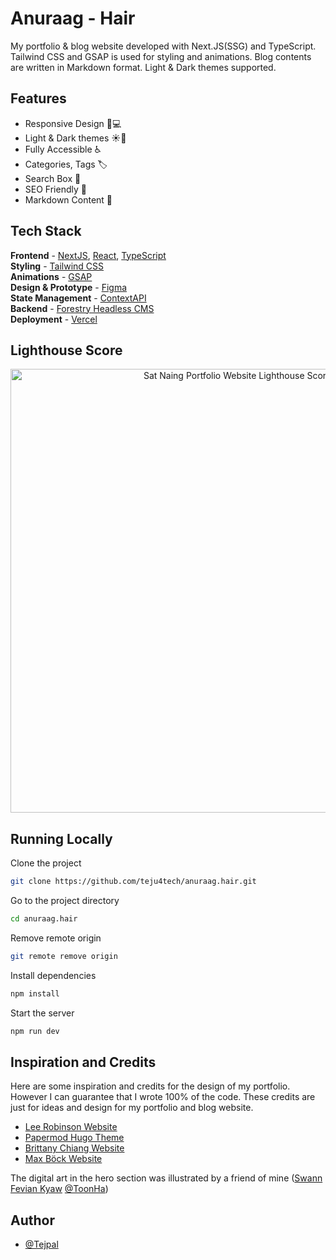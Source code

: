 # Anuraag - Hair



My portfolio & blog website developed with Next.JS(SSG) and TypeScript. Tailwind CSS and GSAP is used for styling and animations. Blog contents are written in Markdown format. Light & Dark themes supported.

## Features

- Responsive Design 📱💻
- Light & Dark themes ☀️🌙
- Fully Accessible ♿️
- Categories, Tags 🏷
- Search Box 👀
- SEO Friendly 🔎
- Markdown Content 📰

## Tech Stack

**Frontend** - [NextJS](https://nextjs.org/), [React](https://reactjs.org/), [TypeScript](https://www.typescriptlang.org/)  
**Styling** - [Tailwind CSS](https://tailwindcss.com/)  
**Animations** - [GSAP](https://greensock.com/)  
**Design & Prototype** - [Figma](https://figma.com/)  
**State Management** - [ContextAPI](https://reactjs.org/docs/context.html)  
**Backend** - [Forestry Headless CMS](https://forestry.io/)  
**Deployment** - [Vercel](https://vercel.com/)

## Lighthouse Score

<p align="center">
  <a href="https://pagespeed.web.dev/report?url=https%3A%2F%2Fsatnaing.dev%2F&form_factor=desktop">
    <img width="710" alt="Sat Naing Portfolio Website Lighthouse Score" src="public/lighthouse-result.svg">
  <a>
</p>

## Running Locally

Clone the project

```bash
git clone https://github.com/teju4tech/anuraag.hair.git
```

Go to the project directory

```bash
cd anuraag.hair
```

Remove remote origin

```bash
git remote remove origin
```

Install dependencies

```bash
npm install
```

Start the server

```bash
npm run dev
```

## Inspiration and Credits

Here are some inspiration and credits for the design of my portfolio. However I can guarantee that I wrote 100% of the code. These credits are just for ideas and design for my portfolio and blog website.

- [Lee Robinson Website](https://leerob.io/)
- [Papermod Hugo Theme](https://adityatelange.github.io/hugo-PaperMod/)
- [Brittany Chiang Website](https://brittanychiang.com/)
- [Max Böck Website](https://mxb.dev/)

The digital art in the hero section was illustrated by a friend of mine ([Swann Fevian Kyaw](https://www.facebook.com/bon.zai.3910) [@ToonHa](https://www.facebook.com/ToonHa-102639465752883))

## Author

- [@Tejpal]([https://github.io/teju4tech](https://github.com/teju4tech))
